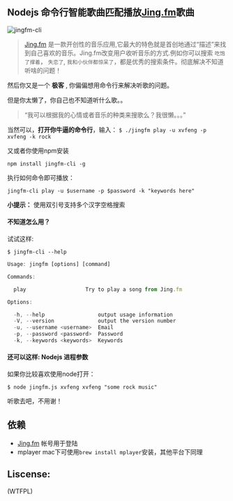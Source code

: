 ## Nodejs 命令行智能歌曲匹配播放[Jing.fm](http://jing.fm)歌曲

![jingfm-cli](https://f.cloud.github.com/assets/1183541/794455/f23b90be-ec9d-11e2-8af4-23ecd60478d6.png)


> [Jing.fm](http://jing.fm) 是一款开创性的音乐应用,它最大的特色就是首创地通过“描述”来找到自己喜欢的音乐。Jing.fm改变用户收听音乐的方式.例如你可以搜索 `吃饱了撑着`， `失恋了`, `我和小伙伴都惊呆了`，都是优秀的搜索条件。彻底解决不知道听啥的问题！

然后你又是一个 **极客** , 你偏偏想用命令行来解决听歌的问题。

但是你太懒了，你自己也不知道听什么歌。。


> “我可以根据我的心情或者音乐的种类来搜歌么？我很懒。。。”


当然可以，**打开你牛逼的命令行**，输入：
```$ ./jingfm play -u xvfeng -p xvfeng -k rock```

又或者你使用npm安装

 ```
 npm install jingfm-cli -g
 ```

 执行如何命令即可播放：

 ```
 jingfm-cli play -u $username -p $password -k "keywords here"
 ```

**小提示：** 使用双引号支持多个汉字空格搜索

#### 不知道怎么用？

试试这样:
 ```
 $ jingfm-cli --help
 ```

``` js
Usage: jingfm [options] [command]

Commands:

  play                   Try to play a song from Jing.fm

Options:

  -h, --help                 output usage information
  -V, --version              output the version number
  -u, --username <username>  Email
  -p, --password <password>  Password
  -k, --keywords <keywords>  Keywords
```

#### 还可以这样: Nodejs 进程参数

如果你比较喜欢使用node打开：

```
$ node jingfm.js xvfeng xvfeng "some rock music"
```

听歌去吧，不用谢！


## 依赖

* [Jing.fm](http://jing.fm) 帐号用于登陆
* mplayer mac下可使用`brew install mplayer`安装，其他平台下同理

## Liscense:

(WTFPL)
